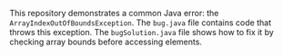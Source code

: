 This repository demonstrates a common Java error: the `ArrayIndexOutOfBoundsException`. The `bug.java` file contains code that throws this exception. The `bugSolution.java` file shows how to fix it by checking array bounds before accessing elements.